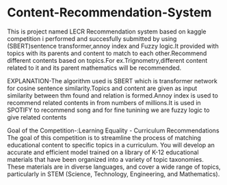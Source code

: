 # Content-Recommendation-System
This is  project named LECR Recommendation system based on kaggle competition i performed and succesfully submitted by using (SBERT)sentence transformer,annoy index and Fuzzy logic.It provided with topics with its parents and content to match to each other.Recommend different contents based on topics.For ex.Trignometry,different content related to it and its parent mathematics will be recommended.

EXPLANATION-The algorithm used is SBERT which is transformer network for cosine sentence similarity.Topics and content are given as input similarity between thm found and relation is formed.Annoy index is used to recommend related contents in from numbers of millions.It is used in SPOTIFY to recommend song and for fine tunining we are fuzzy logic to give related contents

Goal of the Competition-:Learning Equality - Curriculum Recommendations
The goal of this competition is to streamline the process of matching educational content to specific topics in a curriculum. You will develop an accurate and efficient model trained on a library of K-12 educational materials that have been organized into a variety of topic taxonomies. These materials are in diverse languages, and cover a wide range of topics, particularly in STEM (Science, Technology, Engineering, and Mathematics).
